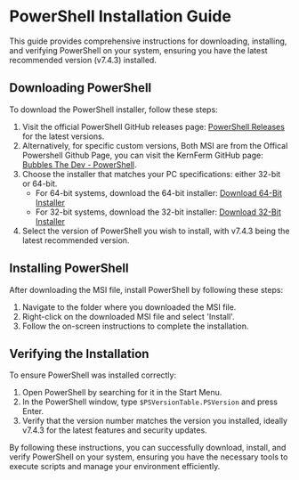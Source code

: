 # PowerShell Installation Guide

This guide provides comprehensive instructions for downloading, installing, and verifying PowerShell on your system, ensuring you have the latest recommended version (v7.4.3) installed.

## Downloading PowerShell

To download the PowerShell installer, follow these steps:

1. Visit the official PowerShell GitHub releases page: [PowerShell Releases](https://github.com/PowerShell/PowerShell/releases) for the latest versions.
2. Alternatively, for specific custom versions, Both MSI are from the Offical Powershell Github Page, you can visit the KernFerm GitHub page: [Bubbles The Dev - PowerShell](https://github.com/KernFerm/PowerShell).
3. Choose the installer that matches your PC specifications: either 32-bit or 64-bit.
    - For 64-bit systems, download the 64-bit installer: [Download 64-Bit Installer](https://github.com/PowerShell/PowerShell/releases/download/v7.4.3/PowerShell-7.4.3-win-x64.msi)
    - For 32-bit systems, download the 32-bit installer: [Download 32-Bit Installer](https://github.com/PowerShell/PowerShell/releases/download/v7.4.3/PowerShell-7.4.3-win-x86.msi)
4. Select the version of PowerShell you wish to install, with v7.4.3 being the latest recommended version.

## Installing PowerShell

After downloading the MSI file, install PowerShell by following these steps:

1. Navigate to the folder where you downloaded the MSI file.
2. Right-click on the downloaded MSI file and select 'Install'.
3. Follow the on-screen instructions to complete the installation.

## Verifying the Installation

To ensure PowerShell was installed correctly:

1. Open PowerShell by searching for it in the Start Menu.
2. In the PowerShell window, type `$PSVersionTable.PSVersion` and press Enter.
3. Verify that the version number matches the version you installed, ideally v7.4.3 for the latest features and security updates.

By following these instructions, you can successfully download, install, and verify PowerShell on your system, ensuring you have the necessary tools to execute scripts and manage your environment efficiently.


